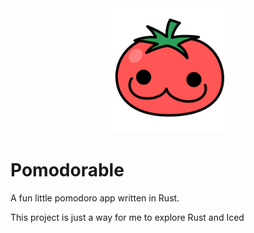 <div align="center">
  <img src="assets/pomo_logo.png" width="200px" />
</div>

# Pomodorable

A fun little pomodoro app written in Rust.

This project is just a way for me to explore Rust and Iced
